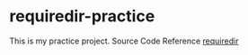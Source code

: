 # requiredir-practice

This is my practice project. Source Code Reference [requiredir](https://www.npmjs.com/package/requiredir)
